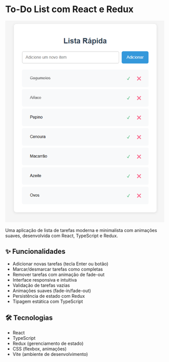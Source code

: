 # To-Do List com React e Redux

![Preview](/preview.png)

Uma aplicação de lista de tarefas moderna e minimalista com animações suaves, desenvolvida com React, TypeScript e Redux.

## ✨ Funcionalidades

- Adicionar novas tarefas (tecla Enter ou botão)
- Marcar/desmarcar tarefas como completas
- Remover tarefas com animação de fade-out
- Interface responsiva e intuitiva
- Validação de tarefas vazias
- Animações suaves (fade-in/fade-out)
- Persistência de estado com Redux
- Tipagem estática com TypeScript

## 🛠 Tecnologias

- React
- TypeScript
- Redux (gerenciamento de estado)
- CSS (flexbox, animações)
- Vite (ambiente de desenvolvimento)